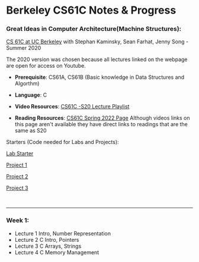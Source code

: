 # Berkeley CS61C Notes & Progress
### Great Ideas in Computer Architecture(Machine Structures): 


[CS 61C at UC Berkeley](https://inst.eecs.berkeley.edu/~cs61c/su20/) with Stephan Kaminsky, Sean Farhat, Jenny Song - Summer 2020

The 2020 version was chosen because all lectures linked on the webpage are open for access on Youtube.

- **Prerequisite**: CS61A, CS61B (Basic knowledge in Data Structures and Algorthm)

- **Language**: C 

- **Video Resources**: [CS61C -S20 Lecture Playlist](https://www.youtube.com/playlist?list=PLDoI-XvXO0aqgoMQvogzmf7CKiSMSUS3M)

- **Reading Resources**: [CS61C Spring 2022 Page](https://inst.eecs.berkeley.edu/~cs61c/sp22/) Although videos links on this page aren't available they have direct links to readings that are the same as S20

Starters (Code needed for Labs and Projects):

[Lab Starter](https://github.com/61c-teach/su20-lab-starter)

[Project 1](https://github.com/61c-teach/su20-proj1-starter)

[Project 2](https://github.com/61c-teach/su20-proj2-starter)

[Project 3](https://github.com/61c-teach/su20-proj3-starter)

<br />

***

### Week 1:

- Lecture 1 Intro, Number Representation
- Lecture 2 C Intro, Pointers
- Lecture 3 C Arrays, Strings 
- Lecture 4 C Memory Management






